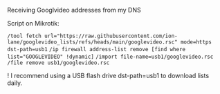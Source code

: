 Receiving Googlvideo addresses from my DNS


Script on Mikrotik:

``
/tool fetch url="https://raw.githubusercontent.com/ion-lane/googlevideo_lists/refs/heads/main/googlevideo.rsc" mode=https dst-path=usb1
``
``
/ip firewall address-list remove [find where list="GOOGLEVIDEO" !dynamic]
``
``
/import file-name=usb1/googlevideo.rsc
``
``
/file remove usb1/googlevideo.rsc
``

! I recommend using a USB flash drive dst-path=usb1 to download lists daily.
